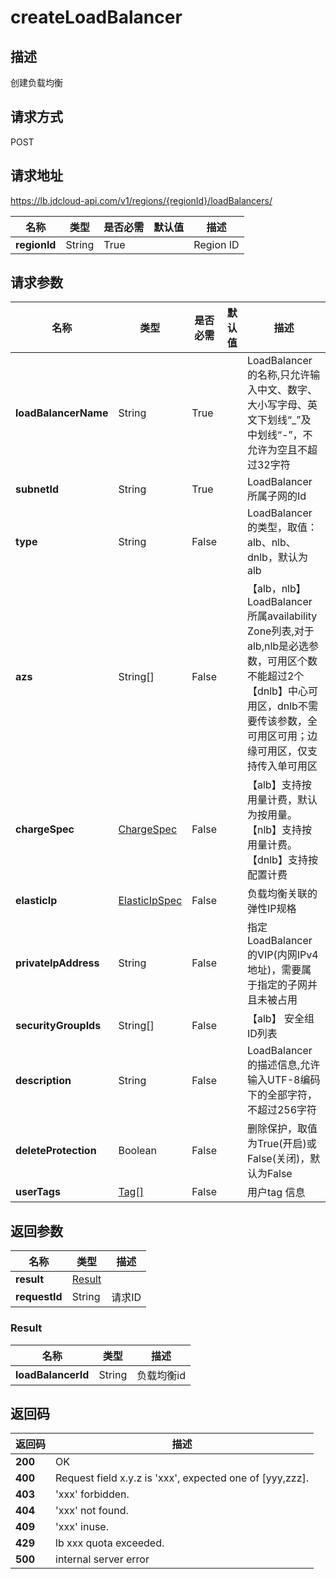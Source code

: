# createLoadBalancer


## 描述
创建负载均衡

## 请求方式
POST

## 请求地址
https://lb.jdcloud-api.com/v1/regions/{regionId}/loadBalancers/

|名称|类型|是否必需|默认值|描述|
|---|---|---|---|---|
|**regionId**|String|True| |Region ID|

## 请求参数
|名称|类型|是否必需|默认值|描述|
|---|---|---|---|---|
|**loadBalancerName**|String|True| |LoadBalancer的名称,只允许输入中文、数字、大小写字母、英文下划线“_”及中划线“-”，不允许为空且不超过32字符|
|**subnetId**|String|True| |LoadBalancer所属子网的Id|
|**type**|String|False| |LoadBalancer的类型，取值：alb、nlb、dnlb，默认为alb|
|**azs**|String[]|False| |【alb，nlb】LoadBalancer所属availability Zone列表,对于alb,nlb是必选参数，可用区个数不能超过2个 <br>【dnlb】中心可用区，dnlb不需要传该参数，全可用区可用；边缘可用区，仅支持传入单可用区|
|**chargeSpec**|[ChargeSpec](createloadbalancer#chargespec)|False| |【alb】支持按用量计费，默认为按用量。【nlb】支持按用量计费。【dnlb】支持按配置计费|
|**elasticIp**|[ElasticIpSpec](createloadbalancer#elasticipspec)|False| |负载均衡关联的弹性IP规格|
|**privateIpAddress**|String|False| |指定LoadBalancer的VIP(内网IPv4地址)，需要属于指定的子网并且未被占用|
|**securityGroupIds**|String[]|False| |【alb】 安全组 ID列表|
|**description**|String|False| |LoadBalancer的描述信息,允许输入UTF-8编码下的全部字符，不超过256字符|
|**deleteProtection**|Boolean|False| |删除保护，取值为True(开启)或False(关闭)，默认为False|
|**userTags**|[Tag[]](createloadbalancer#tag)|False| |用户tag 信息|


## 返回参数
|名称|类型|描述|
|---|---|---|
|**result**|[Result](createloadbalancer#result)| |
|**requestId**|String|请求ID|

### <div id="result">Result</div>
|名称|类型|描述|
|---|---|---|
|**loadBalancerId**|String|负载均衡id|

## 返回码
|返回码|描述|
|---|---|
|**200**|OK|
|**400**|Request field x.y.z is 'xxx', expected one of [yyy,zzz].|
|**403**|'xxx' forbidden.|
|**404**|'xxx' not found.|
|**409**|'xxx' inuse.|
|**429**|lb xxx quota exceeded.|
|**500**|internal server error|
